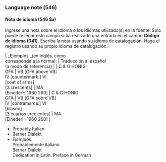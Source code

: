 ### Language note (546)

#### Nota de idioma (546 $a)
Ingrese una nota sobre el idioma o los idiomas utilizado(s) en la fuente. Sólo puede rellenar este campo si ha realizado una entrada en el campo **Código de idioma (041).** Escriba la nota usando su idioma de catalogación. Haga el registro usando su propio idioma de catalogación.

| _Ejemplos _(en inglés, como   
corresponde a la norma):         | Traducción al español   
(a modo de referencia) | | C & G HONIG  
GFA | VB [GFA above VB]  
IV [countermark:] VI  
[coat of arms]  
[3 crescents] | MA  
[EinederH 1960 260] | C & G HONIG  
GFA | VB [GFA sobre VB]  
IV [contramarca:] VI  
[blasón]  
[3 cuartos crecientes] | MA  
[EinederH 1960 260] |

- Probably Italian
- Berner Dialekt
- _Ejemplos_:  
  Probablemente italiano  
  Berner Dialekt  
  Dedication in Latin. Preface in German
